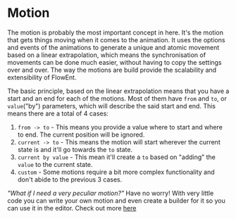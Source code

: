 # Motion

The motion is probably the most important concept in here. It's the motion that gets things moving when it comes to the animation. 
It uses the options and events of the animations to generate a unique and atomic movement based on a linear extrapolation, which means the synchronisation of movements can be done much easier, without having to copy the settings over and over.
The way the motions are build provide the scalability and extensibility of FlowEnt.

The basic principle, based on the linear extrapolation means that you have a start and an end for each of the motions. Most of them have `from` and `to`, or `value`("by") parameters, which will describe the said start and end. This means there are a total of 4 cases:

1. `from -> to` - This means you provide a value where to start and where to end. The current position will be ignored.
2. `current -> to` - This means the motion will start wherever the current state is and it'll go towards the `to` state.
3. `current by value` - This mean it'll create a `to` based on "adding" the `value` to the current state.
4. `custom` - Some motions require a bit more complex functionality and don't abide to the previous 3  cases.

_"What if I need a very peculiar motion?"_
Have no worry! With very little code you can write your own motion and even create a builder for it so you can use it in the editor. Check out more [here](~/manual/extensibility/motions.md)
